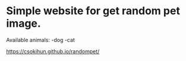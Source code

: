 # Simple website for get random pet image.

Available animals:
-dog
-cat

https://csokihun.github.io/randompet/